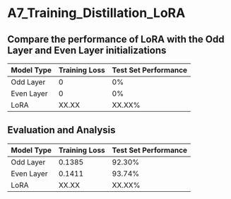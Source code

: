 # A7_Training_Distillation_LoRA

## Compare the performance of LoRA with the Odd Layer and Even Layer initializations
| Model Type | Training Loss | Test Set Performance |  
|------------|--------------|----------------------|
| Odd Layer   | 0        | 0%               | 
| Even Layer    | 0        | 0%               | 
| LoRA     | XX.XX        | XX.XX%               |

## Evaluation and Analysis

| Model Type | Training Loss | Test Set Performance |  
|------------|--------------|----------------------|
| Odd Layer   | 0.1385        | 92.30%               | 
| Even Layer    | 0.1411        | 93.74%               | 
| LoRA     | XX.XX        | XX.XX%               |
